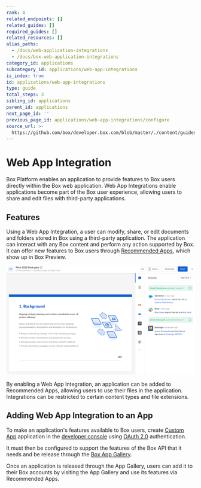 ```yaml
---
rank: 4
related_endpoints: []
related_guides: []
required_guides: []
related_resources: []
alias_paths:
  - /docs/web-application-integrations
  - /docs/box-web-application-integrations
category_id: applications
subcategory_id: applications/web-app-integrations
is_index: true
id: applications/web-app-integrations
type: guide
total_steps: 3
sibling_id: applications
parent_id: applications
next_page_id: ''
previous_page_id: applications/web-app-integrations/configure
source_url: >-
  https://github.com/box/developer.box.com/blob/master/./content/guides/applications/web-app-integrations/index.md
---
```


# Web App Integration

Box Platform enables an application to provide features to Box users
directly within the Box web application. Web App Integrations enable
applications become part of the Box user experience, allowing users to share and
edit files with third-party applications.

## Features

Using a Web App Integration, a user can modify, share, or edit documents and
folders stored in Box using a third-party application. The application can
interact with any Box content and perform any action supported by Box. It can
offer new features to Box users through [Recommended Apps][recommended-apps],
which show up in Box Preview.

<ImageFrame border shadow width='600' center>

![Integration example](../images/recommended-apps-preview.png)

</ImageFrame>

By enabling a Web App Integration, an application can be added to Recommended
Apps, allowing users to use their files in the application. Integrations can be
restricted to certain content types and file extensions.

## Adding Web App Integration to an App

To make an application's features available to Box users, create [Custom
App][custom-app] application in the [developer console][devconsole] using [OAuth
2.0][oauth2] authentication.

It must then be configured to support the features of the Box API that it needs
and be release through the [Box App Gallery][app-gallery].

Once an application is released through the App Gallery, users can add it to
their Box accounts by visiting the App Gallery and use its features via
Recommended Apps.

[app-gallery]: g://applications/app-gallery
[custom-app]: g://applications/custom-apps/oauth2-setup
[oauth2]: g://authentication/oauth2
[devconsole]: https://app.box.com/developers/console
[recommended-apps]: https://community.box.com/t5/Organizing-and-Tracking-Content/Installing-Recommended-Apps-in-your-Enterprise/ta-p/80134
